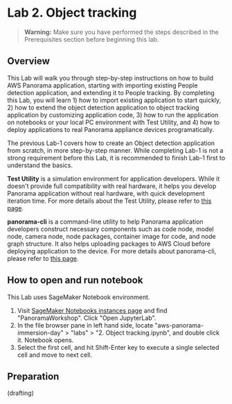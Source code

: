 # Lab 2. Object tracking

> **Warning:** Make sure you have performed the steps described in the Prerequisites section before beginning this lab.

## Overview

This Lab will walk you through step-by-step instructions on how to build AWS Panorama application, starting with importing existing People detection application, and extending it to People tracking. By completing this Lab, you will learn 1) how to import existing application to start quickly, 2) how to extend the object detection application to object tracking application by customizing application code, 3) how to run the application on notebooks or your local PC environment with Test Utility, and 4) how to deploy applications to real Panorama appliance devices programatically.

The previous Lab-1 covers how to create an Object detection application from scratch, in more step-by-step manner. While completing Lab-1 is not a strong requirement before this Lab, it is recommended to finish Lab-1 first to understand the basics.

**Test Utility** is a simulation environment for application developers. While it doesn't provide full compatibility with real hardware, it helps you develop Panorama application without real hardware, with quick development iteration time. For more details about the Test Utility, please refer to [this page](https://github.com/aws-samples/aws-panorama-samples/blob/main/docs/AboutTestUtility.md).

**panorama-cli** is a command-line utility to help Panorama application developers construct necessary components such as code node, model node, camera node, node packages, container image for code, and node graph structure. It also helps uploading packages to AWS Cloud before deploying application to the device. For more details about panorama-cli, please refer to [this page](https://github.com/aws/aws-panorama-cli).


## How to open and run notebook

This Lab uses SageMaker Notebook environment. 
1. Visit [SageMaker Notebooks instances page](https://console.aws.amazon.com/sagemaker/home#/notebook-instances) and find "PanoramaWorkshop". Click "Open JupyterLab". 
1. In the file browser pane in left hand side, locate "aws-panorama-immersion-day" >  "labs" > "2. Object tracking.ipynb", and double click it. Notebook opens.
1. Select the first cell, and hit Shift-Enter key to execute a single selected cell and move to next cell.


## Preparation





(drafting)


